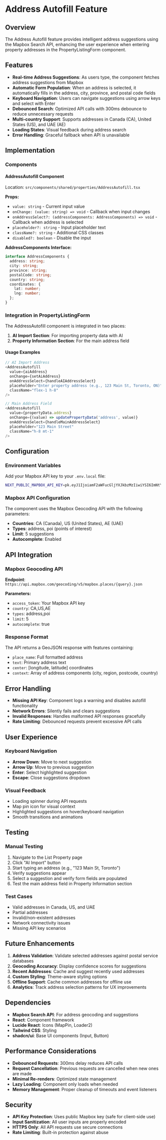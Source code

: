 # Address Autofill Feature

## Overview

The Address Autofill feature provides intelligent address suggestions using the Mapbox Search API, enhancing the user experience when entering property addresses in the PropertyListingForm component.

## Features

- **Real-time Address Suggestions**: As users type, the component fetches address suggestions from Mapbox
- **Automatic Form Population**: When an address is selected, it automatically fills in the address, city, province, and postal code fields
- **Keyboard Navigation**: Users can navigate suggestions using arrow keys and select with Enter
- **Debounced Search**: Optimized API calls with 300ms debounce to reduce unnecessary requests
- **Multi-country Support**: Supports addresses in Canada (CA), United States (US), and UAE (AE)
- **Loading States**: Visual feedback during address search
- **Error Handling**: Graceful fallback when API is unavailable

## Implementation

### Components

#### AddressAutofill Component
Location: `src/components/shared/properties/AddressAutofill.tsx`

**Props:**
- `value: string` - Current input value
- `onChange: (value: string) => void` - Callback when input changes
- `onAddressSelect?: (addressComponents: AddressComponents) => void` - Callback when address is selected
- `placeholder?: string` - Input placeholder text
- `className?: string` - Additional CSS classes
- `disabled?: boolean` - Disable the input

**AddressComponents Interface:**
```typescript
interface AddressComponents {
  address: string;
  city: string;
  province: string;
  postalCode: string;
  country: string;
  coordinates: {
    lat: number;
    lng: number;
  };
}
```

### Integration in PropertyListingForm

The AddressAutofill component is integrated in two places:

1. **AI Import Section**: For importing property data with AI
2. **Property Information Section**: For the main address field

#### Usage Examples

```typescript
// AI Import Address
<AddressAutofill
  value={aiAddress}
  onChange={setAiAddress}
  onAddressSelect={handleAIAddressSelect}
  placeholder="Enter property address (e.g., 123 Main St, Toronto, ON)"
  className="flex-1 h-8"
/>

// Main Address Field
<AddressAutofill
  value={propertyData.address}
  onChange={(value) => updatePropertyData('address', value)}
  onAddressSelect={handleMainAddressSelect}
  placeholder="123 Main Street"
  className="h-8 mt-1"
/>
```

## Configuration

### Environment Variables

Add your Mapbox API key to your `.env.local` file:

```bash
NEXT_PUBLIC_MAPBOX_API_KEY=pk.eyJ1IjoiamF2aWFucGljYXJkbzMzIiwiYSI6ImNtYjY4ZGRyazBiaWYybHEyMWpnNGN4cDQifQ.m63aGFvbfzrQhT3sWlSbDQ
```

### Mapbox API Configuration

The component uses the Mapbox Geocoding API with the following parameters:
- **Countries**: CA (Canada), US (United States), AE (UAE)
- **Types**: address, poi (points of interest)
- **Limit**: 5 suggestions
- **Autocomplete**: Enabled

## API Integration

### Mapbox Geocoding API

**Endpoint**: `https://api.mapbox.com/geocoding/v5/mapbox.places/{query}.json`

**Parameters:**
- `access_token`: Your Mapbox API key
- `country`: CA,US,AE
- `types`: address,poi
- `limit`: 5
- `autocomplete`: true

### Response Format

The API returns a GeoJSON response with features containing:
- `place_name`: Full formatted address
- `text`: Primary address text
- `center`: [longitude, latitude] coordinates
- `context`: Array of address components (city, region, postcode, country)

## Error Handling

- **Missing API Key**: Component logs a warning and disables autofill functionality
- **Network Errors**: Silently fails and clears suggestions
- **Invalid Responses**: Handles malformed API responses gracefully
- **Rate Limiting**: Debounced requests prevent excessive API calls

## User Experience

### Keyboard Navigation
- **Arrow Down**: Move to next suggestion
- **Arrow Up**: Move to previous suggestion
- **Enter**: Select highlighted suggestion
- **Escape**: Close suggestions dropdown

### Visual Feedback
- Loading spinner during API requests
- Map pin icon for visual context
- Highlighted suggestions on hover/keyboard navigation
- Smooth transitions and animations

## Testing

### Manual Testing
1. Navigate to the List Property page
2. Click "AI Import" button
3. Start typing an address (e.g., "123 Main St, Toronto")
4. Verify suggestions appear
5. Select a suggestion and verify form fields are populated
6. Test the main address field in Property Information section

### Test Cases
- Valid addresses in Canada, US, and UAE
- Partial addresses
- Invalid/non-existent addresses
- Network connectivity issues
- Missing API key scenarios

## Future Enhancements

1. **Address Validation**: Validate selected addresses against postal service databases
2. **Geocoding Accuracy**: Display confidence scores for suggestions
3. **Recent Addresses**: Cache and suggest recently used addresses
4. **Custom Styling**: Theme-aware styling options
5. **Offline Support**: Cache common addresses for offline use
6. **Analytics**: Track address selection patterns for UX improvements

## Dependencies

- **Mapbox Search API**: For address geocoding and suggestions
- **React**: Component framework
- **Lucide React**: Icons (MapPin, Loader2)
- **Tailwind CSS**: Styling
- **shadcn/ui**: Base UI components (Input, Button)

## Performance Considerations

- **Debounced Requests**: 300ms delay reduces API calls
- **Request Cancellation**: Previous requests are cancelled when new ones are made
- **Minimal Re-renders**: Optimized state management
- **Lazy Loading**: Component only loads when needed
- **Memory Management**: Proper cleanup of timeouts and event listeners

## Security

- **API Key Protection**: Uses public Mapbox key (safe for client-side use)
- **Input Sanitization**: All user inputs are properly encoded
- **HTTPS Only**: All API requests use secure connections
- **Rate Limiting**: Built-in protection against abuse
